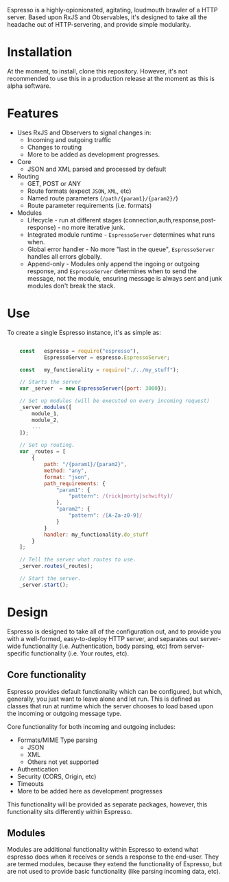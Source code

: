 
Espresso is a highly-opionionated, agitating, loudmouth brawler of a HTTP server. Based upon RxJS and Observables, it's designed to take all the headache out of HTTP-servering, and provide simple modularity.

# Installation #
At the moment, to install, clone this repository. However, it's not recommended to use this in a production release at the moment as this is alpha software. 

# Features # 
* Uses RxJS and Observers to signal changes in:
  * Incoming and outgoing traffic
  * Changes to routing
  * More to be added as development progresses.
* Core
  * JSON and XML parsed and processed by default 
* Routing
  * GET, POST or ANY
  * Route formats (expect `JSON`, `XML`, etc)
  * Named route parameters (`/path/{param1}/{param2}/`)
  * Route parameter requirements (i.e. formats)
* Modules
  * Lifecycle - run at different stages (connection,auth,response,post-response) - no more iterative junk. 
  * Integrated module runtime - `EspressoServer` determines what runs when.
  * Global error handler - No more "last in the queue", `EspressoServer` handles all errors globally. 
  * Append-only - Modules only append the ingoing or outgoing response, and `EspressoServer` determines when to send the message, not the module, ensuring message is always sent and junk modules don't break the stack.


# Use #
To create a single Espresso instance, it's as simple as:
```javascript

    const   espresso = require("espresso"),
            EspressoServer = espresso.EspressoServer;

    const   my_functionality = require("./../my_stuff");

    // Starts the server
    var _server  = new EspressoServer({port: 3000});

    // Set up modules (will be executed on every incoming request)
    _server.modules([
        module_1,
        module_2,
        ...
    ]);

    // Set up routing.
    var _routes = [
        {
            path: "/{param1}/{param2}",
            method: "any",
            format: "json",
            path_requirements: { 
                "param1": { 
                    "pattern": /(rick|morty|schwifty)/
                },
                "param2": { 
                    "pattern": /[A-Za-z0-9]/
                }
            }
            handler: my_functionality.do_stuff
        }
    ];

    // Tell the server what routes to use.
    _server.routes(_routes);

    // Start the server.
    _server.start();
```

# Design #
Espresso is designed to take all of the configuration out, and to provide you with a well-formed, easy-to-deploy HTTP server, and separates out server-wide functionality (i.e. Authentication, body parsing, etc) from server-specific functionality (i.e. Your routes, etc).

## Core functionality ##
Espresso provides default functionality which can be configured, but which, generally, you just want to leave alone and let run. This is defined as classes that run at runtime which the server chooses to load based upon the incoming or outgoing message type. 

Core functionality for both incoming and outgoing includes:
  *  Formats/MIME Type parsing
        *  JSON
        *  XML
        *  Others not yet supported
  *  Authentication
  *  Security (CORS, Origin, etc)
  *  Timeouts
  *  More to be added here as development progresses

This functionality will be provided as separate packages, however, this functionality sits differently within Espresso. 

## Modules ##
Modules are additional functionality within Espresso to extend what espresso does when it receives or sends a response to the end-user. They are termed modules, because they extend the functionality of Espresso, but are not used to provide basic functionality (like parsing incoming data, etc).